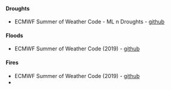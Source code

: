

#### Droughts

* ECMWF Summer of Weather Code - ML n Droughts - [github](https://github.com/esowc/ml_drought)



#### Floods

* ECMWF Summer of Weather Code (2019) - [github](https://github.com/esowc/ml_flood)


#### Fires

* ECMWF Summer of Weather Code (2019) - [github](https://github.com/esowc/ml_fire)
* 